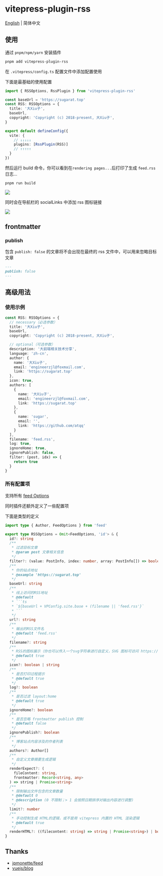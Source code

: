 # vitepress-plugin-rss

[English](./README.md) | 简体中文

## 使用
通过 `pnpm/npm/yarn` 安装插件
```sh
pnpm add vitepress-plugin-rss
```

在 `.vitepress/config.ts` 配置文件中添加配置使用

下面是最基础的使用配置
```ts
import { RSSOptions, RssPlugin } from 'vitepress-plugin-rss'

const baseUrl = 'https://sugarat.top'
const RSS: RSSOptions = {
  title: '大Xiu子',
  baseUrl,
  copyright: 'Copyright (c) 2018-present, 大Xiu子',
}

export default defineConfig({
  vite: {
    // ↓↓↓↓↓
    plugins: [RssPlugin(RSS)]
    // ↑↑↑↑↑
  }
})
```

然后运行 build 命令，你可以看到在`rendering pages...`后打印了生成 `feed.rss` 日志...

```sh
pnpm run build
```

![](https://img.cdn.sugarat.top/mdImg/MTY5MjQ1NTAzMzcwMg==692455033702)

同时会在导航栏的 socialLinks 中添加 rss 图标链接

![](https://img.cdn.sugarat.top/mdImg/MTY5MjQ1NTQ4MDYxMg==692455480612)

## frontmatter
### publish
包含 `publish: false` 的文章将不会出现在最终的 rss 文件中，可以用来忽略目标文章
```md
---
publish: false
---
```

## 高级用法
### 使用示例
```ts
const RSS: RSSOptions = {
  // necessary（必选参数）
  title: '大Xiu子',
  baseUrl,
  copyright: 'Copyright (c) 2018-present, 大Xiu子',

  // optional（可选参数）
  description: '大前端相关技术分享',
  language: 'zh-cn',
  author: {
    name: '大Xiu子',
    email: 'engineerzjl@foxmail.com',
    link: 'https://sugarat.top'
  },
  icon: true,
  authors: [
    {
      name: '大Xiu子',
      email: 'engineerzjl@foxmail.com',
      link: 'https://sugarat.top'
    },
    {
      name: 'sugar',
      email: '',
      link: 'https://github.com/atqq'
    }
  ],
  filename: 'feed.rss',
  log: true,
  ignoreHome: true,
  ignorePublish: false,
  filter: (post, idx) => {
    return true
  }
}
```
### 所有配置项
支持所有 [feed Options](https://www.npmjs.com/package/feed)

同时插件还额外定义了一些配置项

下面是类型的定义
```ts
import type { Author, FeedOptions } from 'feed'

export type RSSOptions = Omit<FeedOptions, 'id'> & {
  id?: string
  /**
   * 过滤目标文章
   * @param post 文章相关信息
   */
  filter?: (value: PostInfo, index: number, array: PostInfo[]) => boolean
  /**
   * 你的站点地址
   * @example 'https://sugarat.top'
   */
  baseUrl: string
  /**
   * 线上访问的RSS地址
   * @default
   * ```ts
   * `${baseUrl + VPConfig.site.base + (filename || 'feed.rss'}`
   * ```
   */
  url?: string
  /**
   * 输出的RSS文件名
   * @default 'feed.rss'
   */
  filename?: string
  /**
   * RSS的图标展示（你也可以传入一个svg字符串进行自定义，SVG 图标可访问 https://www.xicons.org/# 获取）
   * @default true
   */
  icon?: boolean | string
  /**
   * 是否打印过程提示
   * @default true
   */
  log?: boolean
  /**
   * 是否过滤 layout:home
   * @default true
   */
  ignoreHome?: boolean
  /**
   * 是否忽略 frontmatter publish 控制
   * @default false
   */
  ignorePublish?: boolean
  /**
   * 博客站点内容涉及的作者列表
   */
  authors?: Author[]
  /**
   * 自定义文章摘要生成逻辑
   */
  renderExpect?: (
    fileContent: string,
    frontmatter: Record<string, any>
  ) => string | Promise<string>
  /**
   * 限制输出文件包含的文章数量
   * @default 0
   * @description (0 不限制；> 1 会按照日期排序对输出内容进行调整)
   */
  limit?: number
  /**
   * 手动控制生成 HTML的逻辑，或不是用 vitepress 内置的 HTML 渲染逻辑
   * @default true
   */
  renderHTML?: ((filecontent: string) => string | Promise<string>) | boolean
}
```

## Thanks
* [jpmonette/feed](https://www.npmjs.com/package/feed)
* [vuejs/blog](https://github.com/vuejs/blog/tree/main)